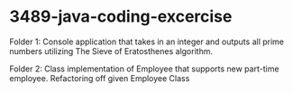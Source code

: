 # 3489-java-coding-excercise

Folder 1:
Console application that takes in an integer and outputs all prime numbers utilizing The Sieve of Eratosthenes algorithm.

Folder 2:
Class implementation of Employee that supports new part-time employee. Refactoring off given Employee Class

